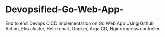 # Devopsified-Go-Web-App-
End to end Devops CICD implementation on Go Web App Using Github Action, Eks cluster, Helm chart, Docker, Argo CD, Nginx ingress controller
